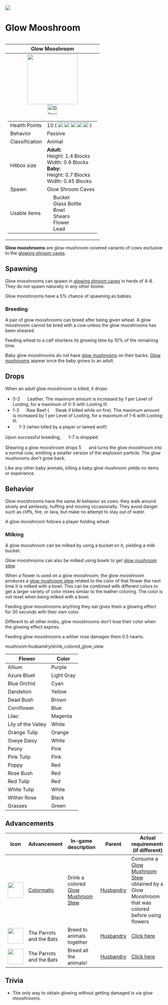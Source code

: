 <img align="center" src="https://media.discordapp.net/attachments/995778727399149629/1007367915655409765/title2.png?width=1440&height=433">

# Glow Mooshroom
<table width="300px" align="right">
	<thead>
		<tr>
		<th>Glow Mooshroom</th>
		</tr>
	</thead>
	<tbody>
		<tr>
			<td>
				<div align="center">
					<img align="center" width="160px" src="https://user-images.githubusercontent.com/67184131/185765936-01256b95-0d6b-479b-a458-a4b7aa0f50e8.png">
					</div>
				<div align="center">
					<img title="Glow Mooshroom Spawn Egg" width="32px" src="https://user-images.githubusercontent.com/67184131/185766146-0300d3b5-a3d2-4629-a32c-49176ca5ae2e.png">
				</div>
			</td>
		</tr>
		<tr>
			<td>
				<table>
					<tbody>
						<tr>
							<td>Health Points</td>
							<td>
								10 (
								<img src="https://static.wikia.nocookie.net/minecraft_gamepedia/images/0/06/Heart_%28icon%29.png">
								<img src="https://static.wikia.nocookie.net/minecraft_gamepedia/images/0/06/Heart_%28icon%29.png">
								<img src="https://static.wikia.nocookie.net/minecraft_gamepedia/images/0/06/Heart_%28icon%29.png">
								<img src="https://static.wikia.nocookie.net/minecraft_gamepedia/images/0/06/Heart_%28icon%29.png">
								<img src="https://static.wikia.nocookie.net/minecraft_gamepedia/images/0/06/Heart_%28icon%29.png">
								)
							</td>
						</tr>
						<tr>
							<td>Behavior</td>
							<td>Passive</td>
						</tr>
						<tr>
							<td>Classification</td>
							<td>Animal</td>
						</tr>
						<tr>
							<td>Hitbox size</td>
							<td>
								<b>Adult:</b><br>
								Height: 1.4 Blocks
								<br>
								Width: 0.9 Blocks
								<br>
								<b>Baby:</b><br>
								Height: 0.7 Blocks
								<br>
								Width: 0.45 Blocks
							</td>
						</tr>
						<tr>
							<td>Spawn</td>
							<td>Glow Shroom Caves</td>
						</tr>
						<tr>
							<td>Usable items</td>
							<td>
								<img width="16px" src="https://user-images.githubusercontent.com/67184131/185766301-c79adff7-d011-467e-86c7-0a8c1bb1416b.png">
								Bucket
								<br>
								<img width="16px" src="https://user-images.githubusercontent.com/67184131/185745823-64e76bcf-82db-4ae3-b94b-b31bb3ea8981.png">
								Glass Bottle
								<br>
								<img width="16px" src="https://user-images.githubusercontent.com/67184131/185766325-43d32d27-a164-460b-a254-0ca71995ebf7.png">
								Bowl
								<br>
								<img width="16px" src="https://user-images.githubusercontent.com/67184131/185766357-8843743e-8fb0-4a6f-a17b-e3364290baec.png">
								Shears
								<br>
								<img width="16px" src="https://user-images.githubusercontent.com/67184131/185766468-d308fc62-a0e6-47f6-87da-83e8aa21e279.png">
								Flower
								<br>
								<img width="16px" src="https://user-images.githubusercontent.com/67184131/185766402-171bdd59-782e-4278-a061-69bd28ddf9cf.png">
								Lead
							</td>
						</tr>
					</tbody>
				</table>
			</td>
		</tr>
	</tbody>
</table>

**Glow mooshrooms** are glow-mushroom-covered variants of cows exclusive to the [glowing shroom caves]().

## Spawning
Glow mooshrooms can spawn in [glowing shroom caves]() in herds of 4-8.
They do not spawn naturally in any other biome.

Glow mooshrooms have a 5% chance of spawning as babies.

### Breeding
A pair of glow mooshrooms can breed after being given wheat.
A glow mooshroom cannot be bred with a cow unless the glow mooshrooms has been sheared.

Feeding wheat to a calf shortens its growing time by 10% of the remaining time.

Baby glow mooshrooms do not have [glow mushrooms](./Glow-Mooshroom) on their backs.
[Glow mushrooms](./Glow-Mooshroom) appear once the baby grows to an adult.

## Drops
When an adult glow mooshroom is killed, it drops:
- 0-2 <img width="16px" src="https://user-images.githubusercontent.com/67184131/185766780-721c52af-09c9-47ba-ba71-0b65fdd822dc.png"> Leather.
  The maximum amount is increased by 1 per Level of Looting, for a maximum of 0-5 with Looting III.
- 1-3 <img width="16px" src="https://user-images.githubusercontent.com/67184131/185766841-39f2e1b1-e3a2-4752-a10e-2a7b6f80bc9b.png"> Raw Beef (<img width="16" src="https://user-images.githubusercontent.com/67184131/185766869-bb2a1635-baeb-4bfa-afcb-a8db7af050cf.png"> Steak if killed while on fire).
  The maximum amount is increased by 1 per Level of Looting, for a maximum of 1-6 with Looting III.
- <img width="16px" src="https://static.wikia.nocookie.net/minecraft_gamepedia/images/a/a7/Experience_Orb_Value_3-6.png"> 1-3 (when killed by a player or tamed wolf)

Upon successful breeding, <img width="16px" src="https://static.wikia.nocookie.net/minecraft_gamepedia/images/a/a7/Experience_Orb_Value_3-6.png"> 1-7 is dropped.

Shearing a glow mooshroom drops 5 <img width="16px" src="https://user-images.githubusercontent.com/67184131/185767024-e5632fb6-0449-4ebe-a86b-8d18a16e5ae9.png"> and turns the glow mooshroom into a normal cow,
emitting a smaller version of the explosion particle. The glow mushrooms don't grow back.

Like any other baby animals, killing a baby glow mushroom yields no items or experience.

## Behavior
Glow mooshrooms have the same AI behavior as cows: they walk around slowly and aimlessly, huffing and mooing occasionally.
They avoid danger such as cliffs, fire, or lava, but make no attempt to stay out of water.

A glow mooshroom follows a player holding wheat.

### Milking
A glow mooshroom can be milked by using a bucket on it, yielding a milk bucket.

Glow mooshrooms can also be milked using bowls to get [glow mushroom stew](./Glow-Mushroom-Stew).

When a flower is used on a glow mooshroom, the glow mooshroom produces a [glow mushroom stew](./Glow-Mushroom-Stew) related to the color of that flower the next time it is milked with a bowl.
This can be combined with different colors to get a larger variety of color mixes similar to the leather coloring.
The color is not reset when being milked with a bowl.

Feeding glow mooshrooms anything they eat gives them a glowing effect for 30 seconds with their own color.

Different to all other mobs, glow mooshrooms don't lose their color when the glowing effect expires.

Feeding glow mooshrooms a wither rose damages them 0.5 hearts.

<table>
<thead>mushroom:husbandry/drink_colored_glow_stew
<th>Flower</th>
<th>Color</th>
</thead>
<tbody>
<tr>
<td>Allium</td>
<td>Purple</td>
</tr>
<tr>
<td>Azure Bluet</td>
<td>Light Gray</td>
</tr>
<tr>
<td>Blue Orchid</td>
<td>Cyan</td>
</tr>
<tr>
<td>Dandelion</td>
<td>Yellow</td>
</tr>
<tr>
<td>Dead Bush</td>
<td>Brown</td>
</tr>
<tr>
<td>Cornflower</td>
<td>Blue</td>
</tr>
<tr>
<td>Lilac</td>
<td>Magenta</td>
</tr>
<tr>
<td>Lily of the Valley</td>
<td>White</td>
</tr>
<tr>
<td>Orange Tulip</td>
<td>Orange</td>
</tr>
<tr>
<td>Oxeye Daisy</td>
<td>White</td>
</tr>
<tr>
<td>Peony</td>
<td>Pink</td>
</tr>
<tr>
<td>Pink Tulip</td>
<td>Pink</td>
</tr>
<tr>
<td>Poppy</td>
<td>Red</td>
</tr>
<tr>
<td>Rose Bush</td>
<td>Red</td>
</tr>
<tr>
<td>Red Tulip</td>
<td>Red</td>
</tr>
<tr>
<td>White Tulip</td>
<td>White</td>
</tr>
<tr>
<td>Wither Rose</td>
<td>Black</td>
</tr>
<tr>
<td>Grasses</td>
<td>Green</td>
</tr>
</tbody>
</table>

## Advancements

<table>
  <thead>
    <th>Icon</th>
    <th>Advancement</th>
    <th>In-game description</th>
    <th>Parent</th>
    <th>Actual requirements (if different)</th>
    <th>Resource location</th>
  </thead>
  <tbody>
    <tr>
      <td><img align="center" width="50px" src="https://user-images.githubusercontent.com/67184131/185768457-75ad7fab-2c4a-4ad1-aced-95b99d5b3181.png"></td>
      <td><a href="./Colormatic">Colormatic</a></td>
      <td>Drink a colored <a href="./Glow-Mushroom-Stew">Glow Mushroom Stew</a></td>
      <td><a href="https://minecraft.fandom.com/wiki/Advancement#Husbandry">Husbandry</a></td>
      <td>Consume a <a href="./Glow-Mushroom-Stew">Glow Mushroom Stew</a> obtained by a Glow Mooshroom that was colored before using flowers</td>
      <td><code>mushroom:husbandry/drink_colored_glow_stew</code></td>
    </tr>
    <tr>
      <td><img align="center" width="50px" src="https://user-images.githubusercontent.com/67184131/185767574-75b4e0e1-beaf-491d-9ff3-4c834b71052b.png"></td>
      <td>The Parrots and the Bats</td>
      <td>Breed to animals together</td>
      <td><a href="https://minecraft.fandom.com/wiki/Advancement#Husbandry">Husbandry</a></td>
      <td><a href="https://minecraft.fandom.com/wiki/Advancement#The_Parrots_and_the_Bats">Click here</a></td>
      <td><code>husbandry/breed_an_animal</code></td>
    </tr>
    <tr>
      <td><img align="center" width="50px" src="https://user-images.githubusercontent.com/67184131/185767726-7a1b54f2-5302-4059-858e-158188b3fdb7.png"></td>
      <td>The Parrots and the Bats</td>
      <td>Breed all the animals!</td>
      <td><a href="https://minecraft.fandom.com/wiki/Advancement#Husbandry">Husbandry</a></td>
      <td><a href="https://minecraft.fandom.com/wiki/Advancement#Two_by_Two">Click here</a></td>
      <td><code>husbandry/breed_all_animals</code></td>
    </tr>
  </tbody>
</table>

## Trivia
- The only way to obtain glowing without getting damaged is via glow mooshrooms.
